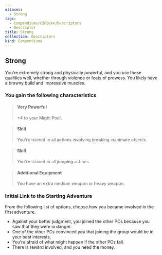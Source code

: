 ```yaml
---
aliases:
  - Strong
tags:
  - Compendiums/CSRD/en/Descriptors
  - Descriptor
title: Strong
collection: Descriptors
kind: Compendiums
---
```

## Strong  
You're extremely strong and physically powerful, and you use these qualities well, whether through violence or feats of prowess. You likely have a brawny build and impressive muscles.
### You gain the following characteristics  
> #### Very Powerful
> +4 to your Might Pool.  

> #### Skill
> You're trained in all actions involving breaking inanimate objects.  

> #### Skill
> You're trained in all jumping actions.  

> #### Additional Equipment
> You have an extra medium weapon or heavy weapon.  

### Initial Link to the Starting Adventure  
From the following list of options, choose how you became involved in the first adventure.  
- Against your better judgment, you joined the other PCs because you saw that they were in danger.  
- One of the other PCs convinced you that joining the group would be in your best interests.  
- You're afraid of what might happen if the other PCs fail.  
- There is reward involved, and you need the money.  